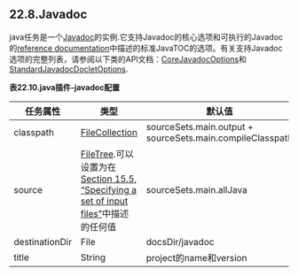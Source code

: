 ## 22.8.Javadoc
java任务是一个[Javadoc](https://docs.gradle.org/current/dsl/org.gradle.api.tasks.javadoc.Javadoc.html)的实例.它支持Javadoc的核心选项和可执行的Javadoc的[reference documentation](http://download.oracle.com/javase/1.5.0/docs/tooldocs/windows/javadoc.html#referenceguide)中描述的标准JavaTOC的选项。有关支持Javadoc选项的完整列表，请参阅以下类的API文档：[CoreJavadocOptions](https://docs.gradle.org/current/javadoc/org/gradle/external/javadoc/CoreJavadocOptions.html)和[StandardJavadocDocletOptions](https://docs.gradle.org/current/javadoc/org/gradle/external/javadoc/StandardJavadocDocletOptions.html).

**表22.10.java插件-javadoc配置**

任务属性           | 类型                                                                                                                                                                                                                                                    | 默认值
-------------- | ----------------------------------------------------------------------------------------------------------------------------------------------------------------------------------------------------------------------------------------------------- | ---------------------------------------------------------
classpath      | [FileCollection](https://docs.gradle.org/current/javadoc/org/gradle/api/file/FileCollection.html)                                                                                                                                                     | sourceSets.main.output + sourceSets.main.compileClasspath
source         | [FileTree](https://docs.gradle.org/current/javadoc/org/gradle/api/file/FileTree.html).可以设置为在[Section 15.5, “Specifying a set of input files”](https://docs.gradle.org/current/userguide/working_with_files.html#sec:specifying_multiple_files)中描述的任何值 | sourceSets.main.allJava
destinationDir | File                                                                                                                                                                                                                                                  | docsDir/javadoc
title          | String                                                                                                                                                                                                                                                | project的name和version
